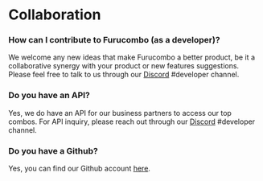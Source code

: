 # Collaboration

### How can I contribute to Furucombo \(as a developer\)?

We welcome any new ideas that make Furucombo a better product, be it a collaborative synergy with your product or new features suggestions. Please feel free to talk to us through our [Discord](https://discord.furucombo.app/) \#developer channel.

### Do you have an API?

Yes, we do have an API for our business partners to access our top combos. For API inquiry, please reach out through our [Discord](https://discord.furucombo.app/) \#developer channel.

### Do you have a Github?

Yes, you can find our Github account [here](https://github.com/dinngodev).

